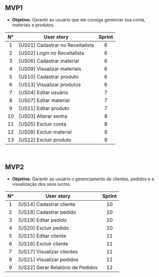 ## MVP1

 - **Objetivo**: Garantir ao usuário que ele consiga gerenciar sua conta, materiais e produtos. 

N° | User story | Sprint |
:-----:|---------|:----------------------:|
1| [US01] Cadastrar no Receitalista | 6 |
2| [US02] Login no Receitalista | 6 |
3| [US06] Cadastrar material | 6 |
4| [US09] Visualizar materiais | 6 |
5| [US10] Cadastrar produto | 6 |
6| [US13] Visualizar produtos | 6 |
7| [US04] Editar usuário | 7 |
8| [US07] Editar material | 7 |
9| [US11] Editar produto | 7 |
10| [US03] Alterar senha | 8 |
11| [US05] Excluir conta | 8 |
12| [US08] Excluir material | 9 |
13| [US12] Excluir produto | 9 |

<br>

## MVP2

  - **Objetivo**: Garantir ao usuário o gerenciamento de clientes, pedidos e a visualização dos seus lucros.

N° | User story | Sprint |
:-----:|---------|:----------------------:|
1| [US14] Cadastrar cliente | 10 |
2| [US18] Cadastrar pedido | 10 |
3| [US19] Editar pedido | 10 |
4| [US20] Excluir pedido | 10 |
5| [US15] Editar cliente | 11 |
6| [US16] Excluir cliente | 11 |
7| [US17] Visualizar clientes | 11 |
8| [US21] Visualizar pedidos | 11 |
9| [US22] Gerar Relatório de Pedidos | 12 |

